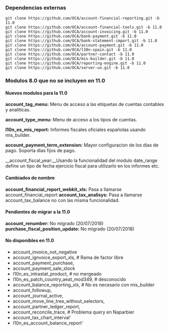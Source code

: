 ### Dependencias externas

```
git clone https://github.com/OCA/account-financial-reporting.git -b 11.0
git clone https://github.com/OCA/account-financial-tools.git -b 11.0
git clone https://github.com/OCA/account-invoicing.git -b 11.0
git clone https://github.com/OCA/bank-payment.git -b 11.0
git clone https://github.com/OCA/bank-statement-import.git -b 11.0
git clone https://github.com/OCA/account-payment.git -b 11.0
git clone https://github.com/OCA/l10n-spain.git -b 11.0
git clone https://github.com/OCA/partner-contact -b 11.0
git clone https://github.com/OCA/mis-builder.git -b 11.0
git clone https://github.com/OCA/reporting-engine.git -b 11.0
git clone https://github.com/OCA/server-ux.git -b 11.0
```


### Modulos 8.0 que no se incluyen en 11.0

#### Nuevos modulos para la 11.0
__account_tag_menu:__ Menu de acceso a las etiquetas de cuentas contables y analiticas.

__account_type_menu:__ Menu de acceso a los tipos de cuentas.

__l10n_es_mis_report:__ Informes fiscales oficiales españolas usando mis_builder.

__account_payment_term_extension:__ Mayor configuracion de los dias de pago. Soporta dias fijos de pago.

__account_fiscal_year:__Usando la funcionalidad del modulo date_range define un tipo de
fecha ejercicio fiscal para utilizarlo en los informes etc.

#### Cambiados de nombre
__account_financial_report_webkit_xls:__ Pasa a llamarse account_financial_report
__account_tax_analisys:__ Pasa a llamarse account_tax_balance no con las misma funcionalidad.


#### Pendientes de migrar a la 11.0
__account_renumber:__ No migrado (20/07/2018)
__purchase_fiscal_position_update:__ No migrado (20/07/2018)

#### No disponibles en 11.0
* account_invoice_not_negative
* account_ignvoice_export_xls,  # Rama de factor libre
* account_payment_purchase,
* account_payment_sale_stock
* l10n_es_intrastat_product,  # no mergeado
* l10n_es_patch_country_aeat_mod349,  # desconocido
* account_balance_reporting_xls, # No es necesario con mis_builder
* account_followup,
* account_journal_active,
* account_move_line_tree_without_selectors,
* account_partner_ledger_report,
* account_reconcile_trace,  # Problema query en Naparbier
* account_tax_chart_interval'
* l10n_es_account_balance_report'
